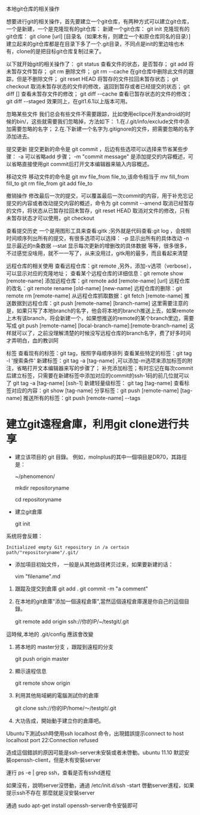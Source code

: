 本地git仓库的相关操作

想要进行git的相关操作，首先要建立一个git仓库，有两种方式可以建立git仓库，一个是新建，一个是克隆现有的git仓库：
    新建一个git仓库：  git init
    克隆现有的git仓库：  git clone [url] [目录名（如果木有，则建立一个和原仓库同名的目录）]
建立起来的git仓库都是在目录下多了一个.git目录，不同点是init的里边啥也木有，clone的是把目标git仓库复制过来了。

以下就开始git的相关操作了：
git status            查看文件的状态，是否暂存；
git add <file name>        将未暂存文件暂存；
git rm <file name>        删除文件；
git rm --cache <file name>    在git仓库中删除此文件的跟踪，但是不删除文件；
git reset HEAD <file name>    将暂存的文件拉回未暂存状态；
git checkout <file name>    取消未暂存状态的文件的修改，返回到暂存或者已经提交的状态；
git diff [<filename>]         查看未暂存文件的修改；
git diff --cache        查看已暂存状态的文件的修改；
git diff --staged        效果同上，在git1.6.1以上版本可用。

忽略某些文件
    我们总会有些文件不需要跟踪，比如使用eclipce开发android的时候的bin/，这些就需要我们忽略掉，方法如下：
        1.在./.git/info/exclude文件中添加需要忽略的名字；
        2.在.下新建一个名字为.gitignore的文件，把需要忽略的名字添加进去。

提交更新
    提交更新的命令是 git commit ，后边有些选项可以选择来节省某些步骤：
        -a             可以省略add 步骤；
        -m "commit message"     是添加提交的内容概述，可以省略直接使用git commit后打开文本编辑器来输入内容概述。

移动文件 
    移动文件的命令是 git mv file_from file_to,该命令相当于 mv fill_from fill_to    git rm file_from   git add file_to

撤销操作
    修改最后一次的提交，可以覆盖最后一次commit的内容，用于补充忘记提交的内容或者改动提交内容的概述，命令为 git commit --amend
    取消已经暂存的文件，将状态从已暂存拉回未暂存，git reset HEAD <file name>
    取消对文件的修改，只有未暂存状态才可以使用，git checkout <file name>
    
查看提交历史
    一个是用图形工具来查看:gitk ;另外就是代码查看:git log  ，会按照时间顺序列出所有的提交，有很多选项可以选择：
    -p        显示出所有的具体改动
    -n        显示最近的n条数据
    --stat        显示每次更新的增删改的具体数据
    等等，很多很多，不过感觉没啥用，就不一一写了，从来没用过，gitk用的最多，而且看起来清楚

远程仓库的相关使用
    查看远程仓库：git remote   ,另外，添加-v选项（verbose），可以显示对应的克隆地址；
    查看某个远程仓库的详细信息：git remote show [remote-name]
    添加远程仓库：git remote add [remote-name] [url]
    远程仓库的改名：git remote rename [old-name] [new-name]
    远程仓库的删除：git remote rm [remote-name]
    从远程仓库抓取数据：git fetch [remote-name]
    推送数据到远程仓库：git push [remote-name] [branch-name] 这里需要注意的是，如果只写了本地branch的名字，他会将本地的branch推送上去，如果remote上木有该branch，将会新建一个，如果想推送的remote的某个branch里边，需要写成 git push [remote-name] [local-branch-name]:[remote-branch-name]  这样就可以了，之前没理解清楚的时候没写远程仓库的branch名字，费了好多时间才弄明白，血的教训阿
    
标签
    查看现有的标签：git tag，按照字母顺序排列
    查看某些特定的标签：git tag -l '搜索条件'
    新建标签：git tag -a [tag-name]   ,可以添加-m选项来添加标签的附注，省略打开文本编辑器来写的步骤了；
    补充添加标签；有时忘记在每次commit后建立标签，只需要在新建标签中添加对应的commit的ssh-1码的前几位就可以了 git tag -a [tag-name] [ssh-1] 
    新建轻量级标签： git tag [tag-name] 
    查看标签对应的内容：git show [tag-name]
    分享标签：git push [remote-name] [tag-name]
    推送所有的标签：git push [remote-name] --tags
    


# 建立git遠程倉庫，利用git clone进行共享

- 建立该项目的 git 目錄。
例如，molnplus的其中一個項目是DR70，其路徑是：

    ~/phenomenon/

    mkdir repositoryname

    cd repositoryname

- 建立git倉庫

    git init

系统将會反饋：

    Initialized empty Git repository in /a certain path/"repositoryname"/.git/

- 添加項目初始文件， 一般是从其他路径拷贝过来，如果要新建的话：

    vim "filename".md

1. 跟蹤及提交到倉庫
    git add .
    git commit -m "a comment"

1. 在本地的git倉庫"添加一個遠程倉庫",當然這個遠程倉庫還是你自己的這個目錄。

    git remote add origin ssh://你的IP/~/testgit/.git

這時候,本地的 .git/config 應該會改變

1. 將本地的 master分支 ，跟蹤到遠程的分支

    git push origin master

1. 顯示遠程信息

    git remote show origin

1. 利用其他局域網的電腦測試你的倉庫

    git clone ssh://你的IP/home/～/testgit/.git

1. 大功告成，開始動手建立你的倉庫吧。

Ubuntu下測試ssh時使用ssh localhost 命令，出現錯誤提示connect to host localhost port 22:Connection refused

造成這個錯誤的原因可能是ssh-server未安裝或者未啓動。ubuntu 11.10 默認安裝openssh-client，但是木有安裝server

運行 ps -e | grep ssh，查看是否有sshd進程

如果沒有，說明server沒啓動，通過 /etc/init.d/ssh -start 啓動server進程，如果提示ssh不存在 那麼就是沒安裝server

通過 sudo apt-get install openssh-server命令安裝即可